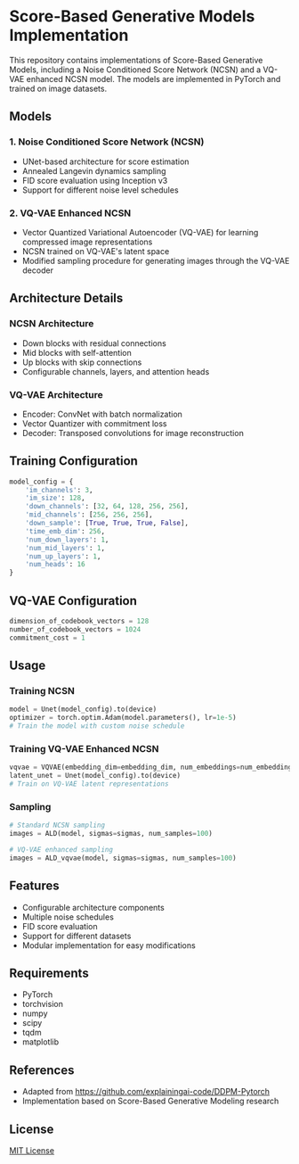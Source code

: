 # Score-Based Generative Models Implementation

This repository contains implementations of Score-Based Generative Models, including a Noise Conditioned Score Network (NCSN) and a VQ-VAE enhanced NCSN model. The models are implemented in PyTorch and trained on image datasets.

## Models

### 1. Noise Conditioned Score Network (NCSN)
- UNet-based architecture for score estimation
- Annealed Langevin dynamics sampling
- FID score evaluation using Inception v3
- Support for different noise level schedules

### 2. VQ-VAE Enhanced NCSN
- Vector Quantized Variational Autoencoder (VQ-VAE) for learning compressed image representations
- NCSN trained on VQ-VAE's latent space
- Modified sampling procedure for generating images through the VQ-VAE decoder

## Architecture Details

### NCSN Architecture
- Down blocks with residual connections
- Mid blocks with self-attention
- Up blocks with skip connections
- Configurable channels, layers, and attention heads

### VQ-VAE Architecture
- Encoder: ConvNet with batch normalization
- Vector Quantizer with commitment loss
- Decoder: Transposed convolutions for image reconstruction

## Training Configuration

```python
model_config = {
    'im_channels': 3,
    'im_size': 128,
    'down_channels': [32, 64, 128, 256, 256],
    'mid_channels': [256, 256, 256],
    'down_sample': [True, True, True, False],
    'time_emb_dim': 256,
    'num_down_layers': 1,
    'num_mid_layers': 1,
    'num_up_layers': 1,
    'num_heads': 16
}
```

## VQ-VAE Configuration

```python
dimension_of_codebook_vectors = 128
number_of_codebook_vectors = 1024
commitment_cost = 1
```

## Usage

### Training NCSN
```python
model = Unet(model_config).to(device)
optimizer = torch.optim.Adam(model.parameters(), lr=1e-5)
# Train the model with custom noise schedule
```

### Training VQ-VAE Enhanced NCSN
```python
vqvae = VQVAE(embedding_dim=embedding_dim, num_embeddings=num_embeddings)
latent_unet = Unet(model_config).to(device)
# Train on VQ-VAE latent representations
```

### Sampling
```python
# Standard NCSN sampling
images = ALD(model, sigmas=sigmas, num_samples=100)

# VQ-VAE enhanced sampling
images = ALD_vqvae(model, sigmas=sigmas, num_samples=100)
```

## Features
- Configurable architecture components
- Multiple noise schedules
- FID score evaluation
- Support for different datasets
- Modular implementation for easy modifications

## Requirements
- PyTorch
- torchvision
- numpy
- scipy
- tqdm
- matplotlib

## References
- Adapted from https://github.com/explainingai-code/DDPM-Pytorch
- Implementation based on Score-Based Generative Modeling research

## License
[MIT License](LICENSE)
